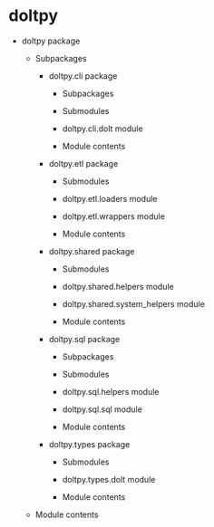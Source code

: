 # doltpy


* doltpy package


    * Subpackages


        * doltpy.cli package


            * Subpackages


            * Submodules


            * doltpy.cli.dolt module


            * Module contents


        * doltpy.etl package


            * Submodules


            * doltpy.etl.loaders module


            * doltpy.etl.wrappers module


            * Module contents


        * doltpy.shared package


            * Submodules


            * doltpy.shared.helpers module


            * doltpy.shared.system_helpers module


            * Module contents


        * doltpy.sql package


            * Subpackages


            * Submodules


            * doltpy.sql.helpers module


            * doltpy.sql.sql module


            * Module contents


        * doltpy.types package


            * Submodules


            * doltpy.types.dolt module


            * Module contents


    * Module contents
